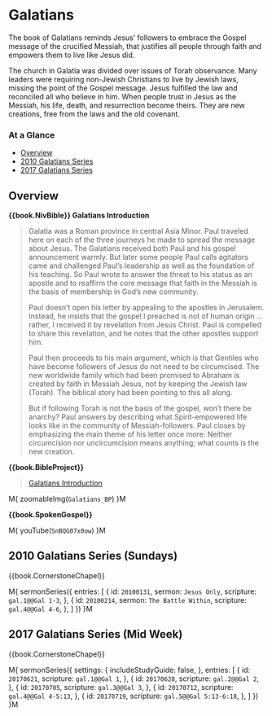 # Galatians

The book of Galatians reminds Jesus’ followers to embrace the Gospel
message of the crucified Messiah, that justifies all people through
faith and empowers them to live like Jesus did.

The church in Galatia was divided over issues of Torah
observance. Many leaders were requiring non-Jewish Christians to live
by Jewish laws, missing the point of the Gospel message. Jesus
fulfilled the law and reconciled all who believe in him. When people
trust in Jesus as the Messiah, his life, death, and resurrection
become theirs. They are new creations, free from the laws and the old
covenant.


### At a Glance

- [Overview](#overview)
- [2010 Galatians Series](#2010-galatians-series-sundays)
- [2017 Galatians Series](#2017-galatians-series-mid-week)


## Overview


**{{book.NivBible}} Galatians Introduction**

> Galatia was a Roman province in central Asia Minor. Paul traveled here
> on each of the three journeys he made to spread the message about
> Jesus. The Galatians received both Paul and his gospel announcement
> warmly. But later some people Paul calls agitators came and challenged
> Paul’s leadership as well as the foundation of his teaching. So Paul
> wrote to answer the threat to his status as an apostle and to reaffirm
> the core message that faith in the Messiah is the basis of membership
> in God’s new community.
> 
> Paul doesn’t open his letter by appealing to the apostles in
> Jerusalem. Instead, he insists that the gospel I preached is not of
> human origin … rather, I received it by revelation from Jesus
> Christ.  Paul is compelled to share this revelation, and he notes that
> the other apostles support him.
> 
> Paul then proceeds to his main argument, which is that Gentiles who
> have become followers of Jesus do not need to be circumcised. The new
> worldwide family which had been promised to Abraham is created by
> faith in Messiah Jesus, not by keeping the Jewish law (Torah). The
> biblical story had been pointing to this all along.
> 
> But if following Torah is not the basis of the gospel, won’t there be
> anarchy? Paul answers by describing what Spirit-empowered life looks
> like in the community of Messiah-followers. Paul closes by emphasizing
> the main theme of his letter once more: Neither circumcision nor
> uncircumcision means anything; what counts is the new creation.


**{{book.BibleProject}}**

> [Galatians Introduction](https://bibleproject.com/explore/video/galatians/)

M{ zoomableImg(`Galatians_BP`) }M


**{{book.SpokenGospel}}**

M{ youTube(`SnBQG07x0ow`) }M



## 2010 Galatians Series (Sundays)

{{book.CornerstoneChapel}}

M{ sermonSeries({
  entries: [
    { id: `20100131`, sermon: `Jesus Only`,        scripture: `gal.1@@Gal 1-3`, },
    { id: `20100214`, sermon: `The Battle Within`, scripture: `gal.4@@Gal 4-6`, },
  ]
}) }M


## 2017 Galatians Series (Mid Week)

{{book.CornerstoneChapel}}

M{ sermonSeries({
  settings: {
    includeStudyGuide: false,
  },
  entries: [
    { id: `20170621`, scripture: `gal.1@@Gal 1`,         },
    { id: `20170628`, scripture: `gal.2@@Gal 2`,         },
    { id: `20170705`, scripture: `gal.3@@Gal 3`,         },
    { id: `20170712`, scripture: `gal.4@@Gal 4-5:13`,    },
    { id: `20170719`, scripture: `gal.5@@Gal 5:13-6:18`, },
  ]
}) }M
